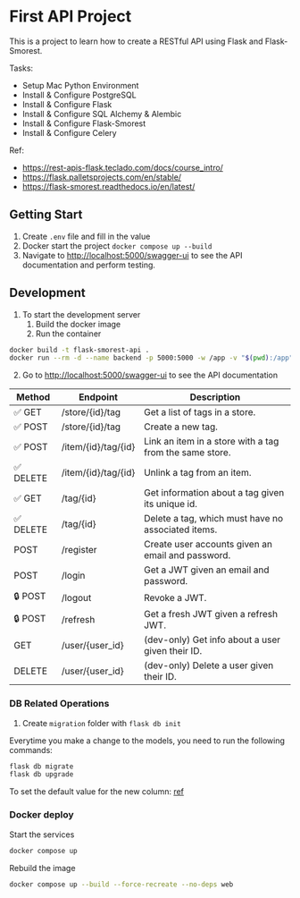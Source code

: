 # First API Project

This is a project to learn how to create a RESTful API using Flask and Flask-Smorest.

Tasks:

- Setup Mac Python Environment
- Install & Configure PostgreSQL
- Install & Configure Flask
- Install & Configure SQL Alchemy & Alembic
- Install & Configure Flask-Smorest
- Install & Configure Celery

Ref:

- https://rest-apis-flask.teclado.com/docs/course_intro/
- https://flask.palletsprojects.com/en/stable/
- https://flask-smorest.readthedocs.io/en/latest/

## Getting Start

1. Create `.env` file and fill in the value
2. Docker start the project `docker compose up --build`
3. Navigate to <http://localhost:5000/swagger-ui> to see the API documentation and perform testing.

## Development

1. To start the development server
   1. Build the docker image
   2. Run the container

```sh
docker build -t flask-smorest-api .
docker run --rm -d --name backend -p 5000:5000 -w /app -v "$(pwd):/app" flask-smorest-api sh -c "flask run --host 0.0.0.0"
```

2. Go to <http://localhost:5000/swagger-ui> to see the API documentation

| Method   | Endpoint            | Description                                             |
| -------- | ------------------- | ------------------------------------------------------- |
| ✅ GET    | /store/{id}/tag     | Get a list of tags in a store.                          |
| ✅ POST   | /store/{id}/tag     | Create a new tag.                                       |
| ✅ POST   | /item/{id}/tag/{id} | Link an item in a store with a tag from the same store. |
| ✅ DELETE | /item/{id}/tag/{id} | Unlink a tag from an item.                              |
| ✅ GET    | /tag/{id}           | Get information about a tag given its unique id.        |
| ✅ DELETE | /tag/{id}           | Delete a tag, which must have no associated items.      |
| POST     | /register            | Create user accounts given an email and password.       |
| POST     | /login               | Get a JWT given an email and password.                  |
| 🔒 POST  | /logout              | Revoke a JWT.                                           |
| 🔒 POST  | /refresh             | Get a fresh JWT given a refresh JWT.                    |
| GET      | /user/{user_id}      | (dev-only) Get info about a user given their ID.        |
| DELETE   | /user/{user_id}      | (dev-only) Delete a user given their ID.                |

### DB Related Operations

1. Create `migration` folder with `flask db init`

Everytime you make a change to the models, you need to run the following commands:

```sh
flask db migrate
flask db upgrade
```

To set the default value for the new column: [ref](https://rest-apis-flask.teclado.com/docs/flask_migrate/manually_review_modify_migrations/)

### Docker deploy

Start the services

```sh
docker compose up
```

Rebuild the image

```sh
docker compose up --build --force-recreate --no-deps web
```

